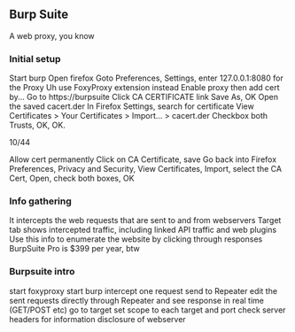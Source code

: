 ## Burp Suite
A web proxy, you know

### Initial setup
Start burp
Open firefox
Goto Preferences, Settings, enter 127.0.0.1:8080 for the Proxy
Uh use FoxyProxy extension instead
Enable proxy then add cert by...
Go to https://burpsuite
Click CA CERTIFICATE link
Save As, OK
Open the saved cacert.der
In Firefox Settings, search for certificate
View Certificates > Your Certificates > Import... > cacert.der
Checkbox both Trusts, OK, OK. 

10/44

Allow cert permanently
Click on CA Certificate, save
Go back into Firefox Preferences, Privacy and Security, View Certificates, Import, select the CA Cert, Open, check both
boxes, OK

### Info gathering
It intercepts the web requests that are sent to and from webservers
Target tab shows intercepted traffic, including linked API traffic and web plugins
Use this info to enumerate the website by clicking through responses
BurpSuite Pro is $399 per year, btw

### Burpsuite intro
start foxyproxy
start burp
intercept one request
send to Repeater
edit the sent requests directly through Repeater and see response in real time (GET/POST etc)
go to target
set scope to each target and port
check server headers for information disclosure of webserver